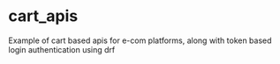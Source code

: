 # cart_apis
Example of cart based apis for e-com platforms, along with token based login authentication using drf
